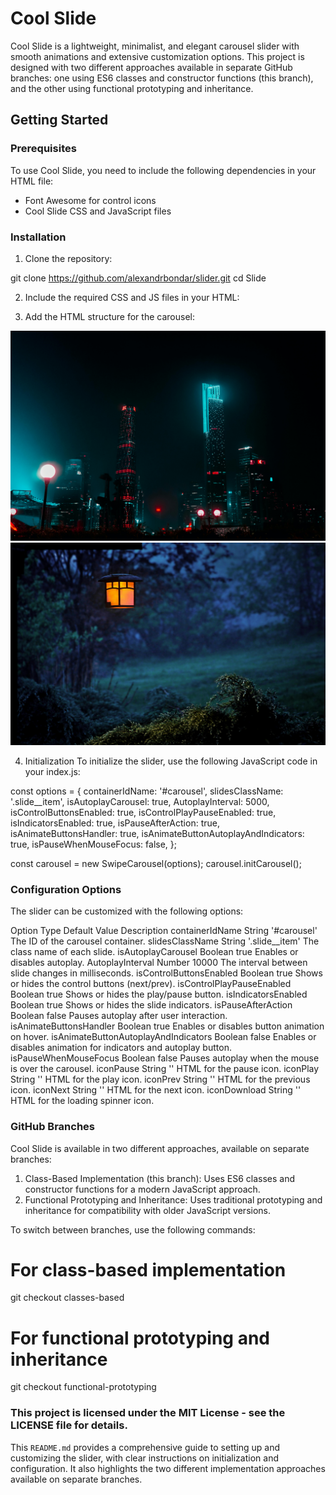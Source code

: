 # Cool Slide

Cool Slide is a lightweight, minimalist, and elegant carousel slider with smooth animations and extensive customization options. This project is designed with two different approaches available in separate GitHub branches: one using ES6 classes and constructor functions (this branch), and the other using functional prototyping and inheritance.

## Getting Started

### Prerequisites

To use Cool Slide, you need to include the following dependencies in your HTML file:

- Font Awesome for control icons
- Cool Slide CSS and JavaScript files

### Installation

1. Clone the repository:

git clone https://github.com/alexandrbondar/slider.git
cd Slide

2. Include the required CSS and JS files in your HTML:

<link rel="stylesheet" href="assets/css/style.css">
<script src="assets/js/carousel.js"></script>
<script src="assets/js/swipe.js"></script>
<script src="assets/js/index.js"></script>

3. Add the HTML structure for the carousel:

<div class="carousel" id="carousel">
  <div class="slide" id="slide-container">
    <div class="slide__item"><img src="assets/img/1.jpg" alt="Image 1"></div>
    <div class="slide__item"><img src="assets/img/2.jpg" alt="Image 2"></div>
    <!-- Add more slides as needed -->
  </div>
</div>

4. Initialization
To initialize the slider, use the following JavaScript code in your index.js:

const options = {
  containerIdName: '#carousel',
  slidesClassName: '.slide__item',
  isAutoplayCarousel: true,
  AutoplayInterval: 5000,
  isControlButtonsEnabled: true,
  isControlPlayPauseEnabled: true,
  isIndicatorsEnabled: true,
  isPauseAfterAction: true,
  isAnimateButtonsHandler: true,
  isAnimateButtonAutoplayAndIndicators: true,
  isPauseWhenMouseFocus: false,
};

const carousel = new SwipeCarousel(options);
carousel.initCarousel();

### Configuration Options
The slider can be customized with the following options:

Option	Type	Default Value	Description
containerIdName	String	'#carousel'	The ID of the carousel container.
slidesClassName	String	'.slide__item'	The class name of each slide.
isAutoplayCarousel	Boolean	true	Enables or disables autoplay.
AutoplayInterval	Number	10000	The interval between slide changes in milliseconds.
isControlButtonsEnabled	Boolean	true	Shows or hides the control buttons (next/prev).
isControlPlayPauseEnabled	Boolean	true	Shows or hides the play/pause button.
isIndicatorsEnabled	Boolean	true	Shows or hides the slide indicators.
isPauseAfterAction	Boolean	false	Pauses autoplay after user interaction.
isAnimateButtonsHandler	Boolean	true	Enables or disables button animation on hover.
isAnimateButtonAutoplayAndIndicators	Boolean	false	Enables or disables animation for indicators and autoplay button.
isPauseWhenMouseFocus	Boolean	false	Pauses autoplay when the mouse is over the carousel.
iconPause	String	'<i class="fas fa-pause"></i>'	HTML for the pause icon.
iconPlay	String	'<i class="fas fa-play"></i>'	HTML for the play icon.
iconPrev	String	'<i class="fas fa-angle-left"></i>'	HTML for the previous icon.
iconNext	String	'<i class="fas fa-angle-right"></i>'	HTML for the next icon.
iconDownload	String	'<i class="fa-solid fa-spinner"></i>'	HTML for the loading spinner icon.

### GitHub Branches
Cool Slide is available in two different approaches, available on separate branches:

1. Class-Based Implementation (this branch): Uses ES6 classes and constructor functions for a modern JavaScript approach.
2. Functional Prototyping and Inheritance: Uses traditional prototyping and inheritance for compatibility with older JavaScript versions.

To switch between branches, use the following commands:

# For class-based implementation
git checkout classes-based

# For functional prototyping and inheritance
git checkout functional-prototyping


### This project is licensed under the MIT License - see the LICENSE file for details.


This `README.md` provides a comprehensive guide to setting up and customizing the slider, with clear instructions on initialization and configuration. It also highlights the two different implementation approaches available on separate branches.
